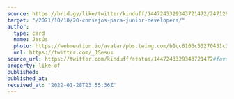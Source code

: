 ```yaml
---
source: https://brid.gy/like/twitter/kinduff/1447243329343721472/2471281724
target: "/2021/10/10/20-consejos-para-junior-developers/"
author:
  type: card
  name: Jesús
  photo: https://webmention.io/avatar/pbs.twimg.com/b1cc6106c53270431c39859d094325ef49bcfbe1a7684e27d4593e7f59dd5445.jpg
  url: https://twitter.com/_JSesus
source_url: https://twitter.com/kinduff/status/1447243329343721472#favorited-by-2471281724
property: like-of
published: 
published_at: 
received_at: '2022-01-28T23:55:36Z'
---
```


